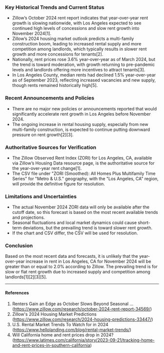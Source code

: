 ### Key Historical Trends and Current Status

- Zillow’s October 2024 rent report indicates that year-over-year rent growth is slowing nationwide, with Los Angeles expected to see continued high levels of concessions and slow rent growth into November 2024[1].
- Zillow’s 2024 housing market outlook predicts a multi-family construction boom, leading to increased rental supply and more competition among landlords, which typically results in slower rent growth and more concessions for tenants[2].
- Nationally, rent prices rose 3.6% year-over-year as of March 2024, but the trend is toward moderation, with growth returning to pre-pandemic levels and landlords offering more incentives to attract tenants[3].
- In Los Angeles County, median rents had declined 1.5% year-over-year as of September 2023, reflecting increased vacancies and new supply, though rents remained historically high[5].

### Recent Announcements and Policies

- There are no major new policies or announcements reported that would significantly accelerate rent growth in Los Angeles before November 2024.
- The ongoing increase in rental housing supply, especially from new multi-family construction, is expected to continue putting downward pressure on rent growth[2][3].

### Authoritative Sources for Verification

- The Zillow Observed Rent Index (ZORI) for Los Angeles, CA, available via Zillow’s Housing Data resource page, is the authoritative source for the year-over-year rent change[1].
- The CSV file under "ZORI (Smoothed): All Homes Plus Multifamily Time Series" for "Metro & U.S." geography, with the "Los Angeles, CA" region, will provide the definitive figure for resolution.

### Limitations and Uncertainties

- The actual November 2024 ZORI data will only be available after the cutoff date, so this forecast is based on the most recent available trends and projections.
- Seasonal fluctuations and local market dynamics could cause short-term deviations, but the prevailing trend is toward slower rent growth.
- If the chart and CSV differ, the CSV will be used for resolution.

### Conclusion

Based on the most recent data and forecasts, it is unlikely that the year-over-year increase in rent in Los Angeles, CA for November 2024 will be greater than or equal to 2.0% according to Zillow. The prevailing trend is for slow or flat rent growth due to increased supply and competition among landlords[1][2][3][5].

---

#### References

1. Renters Gain an Edge as October Slows Beyond Seasonal ... (https://www.zillow.com/research/october-2024-rent-report-34569/)
2. Zillow's 2024 Housing Market Predictions (https://www.zillow.com/research/2024-housing-predictions-33447/)
3. U.S. Rental Market Trends To Watch for in 2024 (https://www.hellolanding.com/blog/rental-market-trends/)
5. Will California home and rent prices drop in 2024? (https://www.latimes.com/california/story/2023-09-21/tracking-home-and-rent-prices-in-southern-california)